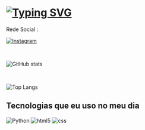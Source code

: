 # [![Typing SVG](https://readme-typing-svg.demolab.com?font=Fira+Code&pause=1000&color=93EBFF&width=435&lines=Hi!+Eu+sou+o+Luis+Henrique)](https://git.io/typing-svg)


Rede Social :

[![Instagram](https://img.shields.io/badge/Instagram-E4405F?style=for-the-badge&logo=instagram&logoColor=white)](https://instagram.com/luishenrique4568)

<br>

![GitHub stats](https://github-readme-stats.vercel.app/api?username=luishenrique456&show_icons=true&theme=dracula&custom_title=Statistics%)

<br>

![Top Langs](https://github-readme-stats.vercel.app/api/top-langs/?username=luishenrique456&size_weight=0.5&count_weight=0.5&theme=dracula)


## Tecnologias que eu uso no meu dia

<div>
    <img align="center" alt="Python" src="https://img.shields.io/badge/Python-3776AB?style=for-the-badge&logo=python&logoColor=white" />
    <img align="center" alt="html5" src="https://img.shields.io/badge/HTML5-E34F26?style=for-the-badge&logo=html5&logoColor=white" />
    <img align="center" alt="css" src="https://img.shields.io/badge/CSS3-1572B6?style=for-the-badge&logo=css3&logoColor=white" />
</div></br>

